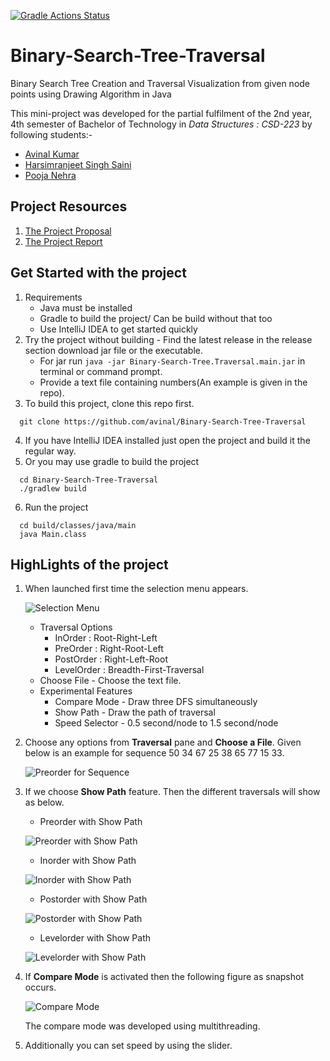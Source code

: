 [![Gradle Actions Status](https://github.com/avinal/Binary-Search-Tree-Traversal/workflows/gradle/badge.svg)](https://github.com/avinal/Binary-Search-Tree-Traversal/actions)
# Binary-Search-Tree-Traversal
Binary Search Tree Creation and Traversal Visualization from given node points using Drawing Algorithm in Java

This mini-project was developed for the partial fulfilment of the  2nd year, 4th semester  of Bachelor of Technology in 
*Data Structures : CSD-223* by following students:-
* [Avinal Kumar](https://github.com/avinal)
* [Harsimranjeet Singh Saini](https://github.com/harry-stark)
* [Pooja Nehra](https://github.com/pooja5101)

## Project Resources
1. [The Project Proposal](https://github.com/avinal/Binary-Search-Tree-Traversal/blob/master/project-resource/DS_Project_Proposal.pdf)
2. [The Project Report](https://github.com/avinal/Binary-Search-Tree-Traversal/blob/master/project-resource/DS_Project_Report.pdf)

## Get Started with the project
1. Requirements 
    * Java must be installed
    * Gradle to build the project/ Can be build without that too
    * Use IntelliJ IDEA to get started quickly
2. Try the project without building - Find the latest release in the release section download jar file or the executable.
    * For jar run `java -jar Binary-Search-Tree.Traversal.main.jar` in terminal or command prompt.
    * Provide a text file containing numbers(An example is given in the repo).
3. To build this project, clone this repo first.
```shell script
  git clone https://github.com/avinal/Binary-Search-Tree-Traversal
```
4. If you have IntelliJ IDEA installed just open the project and build it the regular way.
5. Or you may use gradle to build the project
```shell script
  cd Binary-Search-Tree-Traversal
  ./gradlew build
```
6. Run the project
```shell script
  cd build/classes/java/main
  java Main.class
```

## HighLights of the project
1. When launched first time the selection menu appears.

    ![Selection Menu](images/menu.png)
    
    * Traversal Options 
        * InOrder : Root-Right-Left
        * PreOrder : Right-Root-Left
        * PostOrder : Right-Left-Root
        * LevelOrder : Breadth-First-Traversal
    * Choose File - Choose the text file.
    * Experimental Features
        * Compare Mode - Draw three DFS simultaneously
        * Show Path - Draw the path of traversal
        * Speed Selector - 0.5 second/node to 1.5 second/node
2. Choose any options from **Traversal** pane and **Choose a File**. Given below is an example for sequence
 50 34 67 25 38 65 77 15 33.
 
    ![Preorder for Sequence](images/inorderwp.png)
    
3. If we choose **Show Path** feature. Then the different traversals will show as below.
    * Preorder with Show Path
    
    ![Preorder with Show Path](images/preorder.png)
    
    * Inorder with Show Path
    
    ![Inorder with Show Path](images/inorder.png)
    
    * Postorder with Show Path
    
    ![Postorder with Show Path](images/postorder.png)
    
    * Levelorder with Show Path 
    
    ![Levelorder with Show Path](images/levelorder.png)
    
4. If **Compare Mode** is activated then the following figure as snapshot occurs.
    
    ![Compare Mode ](images/compare.png)
    
    The compare mode was developed using multithreading. 
 
5. Additionally you can set speed by using the slider.
    


 

 
